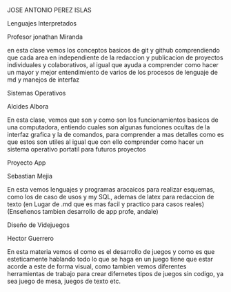 JOSE ANTONIO PEREZ ISLAS

Lenguajes Interpretados

Profesor jonathan Miranda

en esta clase vemos los conceptos basicos de git y github
comprendiendo que cada area en independiente de la redaccion y publicacion de proyectos individuales y colaborativos, al igual que ayuda a comprender como hacer un mayor y mejor entendimiento de varios de los procesos de lenguaje de md y manejos de interfaz

Sistemas Operativos

Alcides Albora

En esta clase, vemos que son y como son los funcionamientos basicos de una computadora, entiendo cuales son algunas funciones ocultas de la interfaz grafica y la de comandos, para comprender a mas detalles como es que estos son utiles al igual que con ello comprender como hacer un sistema operativo portatil para futuros proyectos

Proyecto App


Sebastian Mejia

En esta vemos lenguajes y programas aracaicos para realizar esquemas, como los de caso de usos y my SQL, ademas de latex para redaccion de texto (en Lugar de .md que es mas facil y practico para casos reales) (Enseñenos tambien desarrollo de app profe, andale)

Diseño de Videjuegos

Hector Guerrero

En esta materia vemos el como es el desarrollo de juegos y como es que esteticamente hablando todo lo que se haga en un juego tiene que estar acorde a este de forma visual, como tambien vemos diferentes herramientas de trabajo para crear difernetes tipos de juegos sin codigo, ya sea juego de mesa, juegos de texto etc.